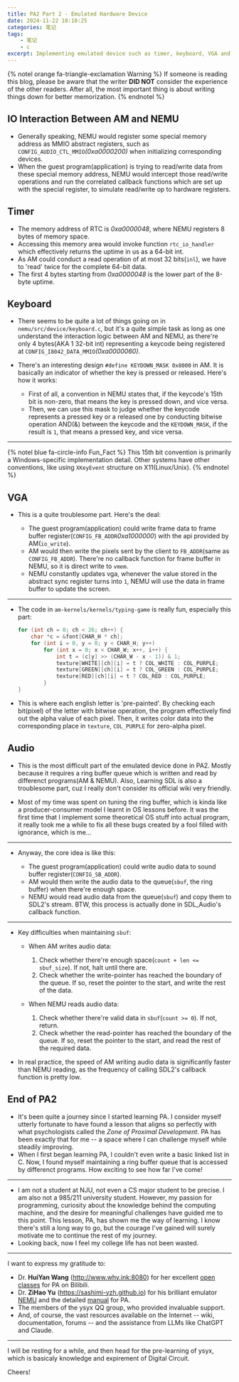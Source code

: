 ```yaml
---
title: PA2 Part 2 - Emulated Hardware Device
date: 2024-11-22 18:10:25
categories: 笔记
tags:
    - 笔记
    - c
excerpt: Implementing emulated device such as timer, keyboard, VGA and audio
---
```


{% notel orange fa-triangle-exclamation Warning %}
If someone is reading this blog, please be aware that the writer **DID NOT** consider the experience of the other readers.
After all, the most important thing is about writing things down for better memorization.
{% endnotel %}

## IO Interaction Between AM and NEMU

-   Generally speaking, NEMU would register some special memory address as MMIO abstract registers, such as `CONFIG_AUDIO_CTL_MMIO`_(0xa0000200)_ when initializing corresponding devices.
-   When the guest program(application) is trying to read/write data from these special memory address, NEMU would intercept those read/write operations and run the correlated callback functions which are set up with the special register, to simulate read/write op to hardware registers.

## Timer

-   The memory address of RTC is _0xa0000048_, where NEMU registers 8 bytes of memory space.
-   Accessing this memory area would invoke function `rtc_io_handler` which effectively returns the uptime in us as a 64-bit int.
-   As AM could conduct a read operation of at most 32 bits(`inl`), we have to 'read' twice for the complete 64-bit data.
-   The first 4 bytes starting from _0xa0000048_ is the lower part of the 8-byte uptime.

## Keyboard

-   There seems to be quite a lot of things going on in `nemu/src/device/keyboard.c`, but it's a quite simple task as long as one understand the interaction logic between AM and NEMU, as there're only 4 bytes(AKA 1 32-bit int) representing a keycode being registered at `CONFIG_I8042_DATA_MMIO`_(0xa0000060)_.

-   There's an interesting design `#define KEYDOWN_MASK 0x8000` in AM. It is basically an indicator of whether the key is pressed or released. Here's how it works:

    -   First of all, a convention in NEMU states that, if the keycode's 15th bit is non-zero, that means the key is pressed down, and vice versa.
    -   Then, we can use this mask to judge whether the keycode represents a pressed key or a released one by conducting bitwise operation AND(&) between the keycode and the `KEYDOWN_MASK`, if the result is `1`, that means a pressed key, and vice versa.

---

{% notel blue fa-circle-info Fun_Fact %}
This 15th bit convention is primarily a Windows-specific implementation detail.
Other systems have other conventions, like using `XKeyEvent` structure on X11(Linux/Unix).
{% endnotel %}

## VGA

-   This is a quite troublesome part. Here's the deal:

    -   The guest program(application) could write frame data to frame buffer register(`CONFIG_FB_ADDR`_0xa1000000_) with the api provided by AM(`io_write`).
    -   AM would then write the pixels sent by the client to `FB_ADDR`(same as `CONFIG_FB_ADDR`). There're no callback function for frame buffer in NEMU, so it is direct write to `vmem`.
    -   NEMU constantly updates vga, whenever the value stored in the abstract sync register turns into `1`, NEMU will use the data in frame buffer to update the screen.

---

-   The code in `am-kernels/kernels/typing-game` is really fun, especially this part:

    ```c
    for (int ch = 0; ch < 26; ch++) {
        char *c = &font[CHAR_H * ch];
        for (int i = 0, y = 0; y < CHAR_H; y++)
            for (int x = 0; x < CHAR_W; x++, i++) {
                int t = (c[y] >> (CHAR_W - x - 1)) & 1;
                texture[WHITE][ch][i] = t ? COL_WHITE : COL_PURPLE;
                texture[GREEN][ch][i] = t ? COL_GREEN : COL_PURPLE;
                texture[RED][ch][i] = t ? COL_RED : COL_PURPLE;
            }
    }
    ```

-   This is where each english letter is 'pre-painted'. By checking each bit(pixel) of the letter with bitwise operation, the program effectively find out the alpha value of each pixel. Then, it writes color data into the corresponding place in `texture`, `COL_PURPLE` for zero-alpha pixel.

## Audio

-   This is the most difficult part of the emulated device done in PA2. Mostly because it requires a ring buffer queue which is written and read by differenct programs(AM & NEMU). Also, Learning SDL is also a troublesome part, cuz I really don't consider its official wiki very friendly.

-   Most of my time was spent on tuning the ring buffer, which is kinda like a producer-consumer model I learnt in OS lessons before. It was the first time that I implement some theoretical OS stuff into actual program, it really took me a while to fix all these bugs created by a fool filled with ignorance, which is me...

---

-   Anyway, the core idea is like this:

    -   The guest program(application) could write audio data to sound buffer register(`CONFIG_SB_ADDR`).
    -   AM would then write the audio data to the queue(`sbuf`, the ring buffer) when there're enough space.
    -   NEMU would read audio data from the queue(`sbuf`) and copy them to SDL2's stream. BTW, this process is actually done in SDL_Audio's callback function.

---

-   Key difficulties when maintaining `sbuf`:

    -   When AM writes audio data:

        1. Check whether there're enough space(`count + len <= sbuf_size`). If not, halt until there are.
        2. Check whether the write-pointer has reached the boundary of the queue. If so, reset the pointer to the start, and write the rest of the data.

    -   When NEMU reads audio data:

        1. Check whether there're valid data in `sbuf`(`count >= 0`). If not, return.
        2. Check whether the read-pointer has reached the boundary of the queue. If so, reset the pointer to the start, and read the rest of the required data.

-   In real practice, the speed of AM writing audio data is significantly faster than NEMU reading, as the frequency of calling SDL2's callback function is pretty low.

## End of PA2

-   It's been quite a journey since I started learning PA. I consider myself utterly fortunate to have found a lesson that aligns so perfectly with what psychologists called the _Zone of Proximal Development_. PA has been exactly that for me -- a space where I can challenge myself while steadily improving.
-   When I first began learning PA, I couldn't even write a basic linked list in C. Now, I found myself maintaining a ring buffer queue that is accessed by differenct programs. How exciting to see how far I've come!

---

-   I am not a student at NJU, not even a CS major student to be precise. I am also not a 985/211 university student. However, my passion for programming, curiosity about the knowledge behind the computing machine, and the desire for meaningful challenges have guided me to this point. This lesson, PA, has shown me the way of learning. I know there's still a long way to go, but the courage I've gained will surely motivate me to continue the rest of my journey.
-   Looking back, now I feel my college life has not been wasted.

---

I want to express my gratitude to:

-   Dr. **HuiYan Wang** (http://www.why.ink:8080) for her excellent [open classes](https://www.bilibili.com/video/BV11BpFe4EmM) for PA on Bilibili.
-   Dr. **ZiHao Yu** (https://sashimi-yzh.github.io) for his brilliant emulator [NEMU](https://github.com/NJU-ProjectN/nemu) and the detailed [manual](https://nju-projectn.github.io/ics-pa-gitbook/ics2024/index.html) for PA.
-   The members of the ysyx QQ group, who provided invaluable support.
-   And, of course, the vast resources available on the Internet -- wiki, documentation, forums -- and the assistance from LLMs like ChatGPT and Claude.

---

I will be resting for a while, and then head for the pre-learning of ysyx, which is basicaly knowledge and expirement of Digital Circuit.

Cheers!
